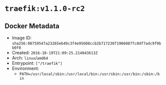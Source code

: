 # `traefik:v1.1.0-rc2`

## Docker Metadata

- Image ID: `sha256:08759547a23265e649c3f4e95608ccb2b71723071906087fc0df7adc9f9bb0f0`
- Created: `2016-10-19T21:09:25.214043613Z`
- Arch: `linux`/`amd64`
- Entrypoint: `["/traefik"]`
- Environment:
  - `PATH=/usr/local/sbin:/usr/local/bin:/usr/sbin:/usr/bin:/sbin:/bin`
